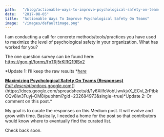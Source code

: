```yaml
---
path:	"/blog/actionable-ways-to-improve-psychological-safety-on-teams"
date:	"2017-08-05"
title:	"Actionable Ways To Improve Psychological Safety On Teams"
image:	"/images/defaultimage.png"
---
```


I am conducting a call for concrete methods/tools/practices you have used to maximize the level of psychological safety in your organization. What has worked for you?

The one question survey can be found here: <https://goo.gl/forms/fpTRj5rKlRQ19lSn2>

*Update 1: I’ll keep the raw results *[*here*](https://docs.google.com/spreadsheets/d/1y6XiIfoVobUwvkjvX_ECvL2rPtbkCQv8iw3Fuyj-OM8/edit?usp=sharing)

[**Maximizing Psychological Safety On Teams (Responses)**  
*Edit description*docs.google.com](https://docs.google.com/spreadsheets/d/1y6XiIfoVobUwvkjvX_ECvL2rPtbkCQv8iw3Fuyj-OM8/pubhtml?gid=232684973&single=true "https://docs.google.com/spreadsheets/d/1y6XiIfoVobUwvkjvX_ECvL2rPtbkCQv8iw3Fuyj-OM8/pubhtml?gid=232684973&single=true")[](https://docs.google.com/spreadsheets/d/1y6XiIfoVobUwvkjvX_ECvL2rPtbkCQv8iw3Fuyj-OM8/pubhtml?gid=232684973&single=true)*Update 2: Or comment on this post.*

My goal is to curate the responses on this Medium post. It will evolve and grow with time. Basically, I needed a home for the post so that contributors would know where to eventually find the curated list.

Check back soon.

